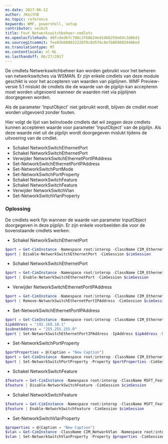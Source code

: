 ```yaml
---
ms.date: 2017-06-12
author: JKeithB
ms.topic: reference
keywords: WMF, powershell, setup
contributor: vaibch
title: Fout Netwerkswitchbeheer-cmdlets
ms.openlocfilehash: d9fcdedbfc7d0c3f68624ed1db6259e04c3d06d1
ms.sourcegitcommit: fee03bb9802222078c8d5f6c8efb0698024406ed
ms.translationtype: MT
ms.contentlocale: nl-NL
ms.lasthandoff: 06/27/2017
---
```

De cmdlets Netwerkswitchbeheer kan worden gebruikt voor het beheren van netwerkswitches via WSMAN. Er zijn enkele cmdlets van deze module geschikt is voor het accepteren van waarden van pijplijnen. WMF Preview-versie 5.1 mislukt de cmdlets die de waarde van de pijplijn kan accepteren moet worden uitgevoerd wanneer de waarden niet via pijplijnen doorgegeven worden.

Als de parameter 'InputObject' niet gebruikt wordt, blijven de cmdlet moet worden uitgevoerd zonder fouten.

Hier volgt de lijst van beïnvloede cmdlets dat wil zeggen deze cmdlets kunnen accepteren waarde voor parameter 'InputObject' van de pijplijn. Als deze waarde niet uit de pijplijn wordt doorgegeven mislukt tijdens de uitvoering van de cmdlet.

- Schakel NetworkSwitchEthernetPort
- Schakel NetworkSwitchEthernetPort
- Verwijder NetworkSwitchEthernetPortIPAddress
- Set-NetworkSwitchEthernetPortIPAddress
- Set-NetworkSwitchPortMode
- Set-NetworkSwitchPortProperty
- Schakel NetworkSwitchFeature
- Schakel NetworkSwitchFeature
- Verwijder NetworkSwitchVlan
- Set-NetworkSwitchVlanProperty

### <a name="resolution"></a>Oplossing
De cmdlets werk fijn wanneer de waarde van parameter InputObject doorgegeven in deze pijplijn. Er zijn enkele voorbeelden die voor de bovenstaande cmdlets werken:

- Schakel NetworkSwitchEthernetPort
```powershell
$port = Get-CimInstance -Namespace root/interop -ClassName CIM_EthernetPort -CimSession $cimSession | Select-Object -First 1
$port | Disable-NetworkSwitchEthernetPort -CimSession $cimSession
```

- Schakel NetworkSwitchEthernetPort
```powershell
$port = Get-CimInstance -Namespace root/interop -ClassName CIM_EthernetPort -CimSession $cimSession | Select-Object -First 1
$port | Enable-NetworkSwitchEthernetPort -CimSession $cimSession
```

- Verwijder NetworkSwitchEthernetPortIPAddress
```powershell
$port = Get-CimInstance -Namespace root/interop -ClassName CIM_EthernetPort -CimSession $cimSession | Select-Object -First 1
$port | Remove-NetworkSwitchEthernetPortIPAddress -CimSession $cimSession
```

- Set-NetworkSwitchEthernetPortIPAddress
```powershell
$port = Get-CimInstance -Namespace root/interop -ClassName CIM_EthernetPort -CimSession $cimSession | Select-Object -First 1
$ipAddress = "192.168.10.1"
$subnetAddress = "255.255.255.0"
$port | Set-NetworkSwitchEthernetPortIPAddress -IpAddress $ipAddress -SubnetAddress $subnetAddress -CimSession $cimSession
```

- Set-NetworkSwitchPortProperty
```powershell
$portProperties = @{Caption = "New Caption"}
$port = Get-CimInstance -Namespace root/interop -ClassName CIM_EthernetPort -CimSession $cimSession | Select-Object -First 1
$port | Set-NetworkSwitchPortProperty -Property $portProperties -CimSession $cimSession
```

- Schakel NetworkSwitchFeature
```powershell
$feature = Get-CimInstance -Namespace root/interop -ClassName MSFT_Feature -CimSession $cimSession | Select-Object -First 1
$feature | Disable-NetworkSwitchFeature -CimSession $cimSession
```

- Schakel NetworkSwitchFeature
```powershell
$feature = Get-CimInstance -Namespace root/interop -ClassName MSFT_Feature -CimSession $cimSession | Select-Object -First 1
$feature | Enable-NetworkSwitchFeature -CimSession $cimSession
```

- Set-NetworkSwitchVlanProperty
```powershell
$properties = @{Caption = "New Caption"}
$vlan = Get-CimInstance -ClassName CIM_NetworkVlan -Namespace root/interop -CimSession $cimSession | Select-Object -First 1
$vlan | Set-NetworkSwitchVlanProperty -Property $properties -CimSession $cimSession
```

